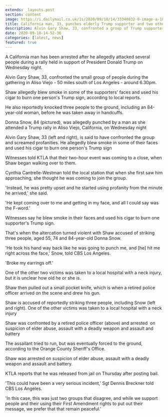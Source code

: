 ```yaml
---
extends: _layouts.post
section: content
image: https://i.dailymail.co.uk/1s/2020/09/18/14/33340832-0-image-a-18_1600435253077.jpg 
title: California man, 33, punches elderly Trump supporter and two others at MAGA rally 
description: Alvin Gary Shaw, 33, confronted a group of Trump supporters during a rally in Aliso Viejo, California, on Wednesday night and attacked at least three of them, including 84-year-old Donna Snow. 
date: 2020-09-18-14-52-36 
categories: [latest, news] 
featured: true 
--- 
```

A California man has been arrested after he allegedly attacked several people during a rally held in support of President Donald Trump on Wednesday night.

Alvin Gary Shaw, 33, confronted the small group of people during the gathering in Aliso Viejo - 50 miles south of Los Angeles - around 6.30pm. 

Shaw allegedly blew smoke in some of the supporters' faces and used his cigar to burn one person's Trump sign, according to local reports.

He also reportedly knocked three people to the ground, including an 84-year-old woman, before he was taken away in handcuffs.   

Donna Snow, 84 (pictured), was allegedly punched by a man as she attended a Trump rally in Aliso Viejo, California, on Wednesday night

Alvin Gary Shaw, 33 (left and right), is said to have confronted the group and screamed profanities. He allegedly blew smoke in some of their faces and used his cigar to burn one person's Trump sign

Witnesses told KTLA that their two-hour event was coming to a close, when Shaw began walking over to them.

Cynthia Cantrelle-Westman told the local station that when she first saw him approaching, she thought he was coming to join the group.

'Instead, he was pretty upset and he started using profanity from the minute he arrived,' she said. 

'He kept coming over to me and getting in my face, and all I could say was the F-word.'

Witnesses say he blew smoke in their faces and used his cigar to burn one supporter's Trump sign.

That's when the altercation turned violent with Shaw accused of striking three people, aged 55, 74 and 84-year-old Donna Snow.

'He took his hand way back like he was going to punch me, and [he] hit me right across the face,' Snow, told CBS Los Angeles. 

'Broke my earrings off.' 

One of the other two victims was taken to a local hospital with a neck injury, but it is unclear how old he or she is.  

Shaw then pulled out a small pocket knife, which is when a retired police officer arrived on the scene and drew his gun.

Shaw is accused of reportedly striking three people, including Snow (left and right). One of the other victims was taken to a local hospital with a neck injury 

Shaw was confronted by a retired police officer (above) and arrested  on suspicion of elder abuse, assault with a deadly weapon and assault and battery

The assailant tried to run, but was eventually forced to the ground, according to the Orange County Sheriff's Office.

Shaw was arrested on suspicion of elder abuse, assault with a deadly weapon and assault and battery.

KTLA reports that he was released from jail on Thursday after posting bail.   

'This could have been a very serious incident,' Sgt Dennis Breckner told CBS Los Angeles. 

'In this case, this was just two groups that disagree, and while we support people and their using their First Amendment rights to put out their message, we prefer that that remain peaceful.'

